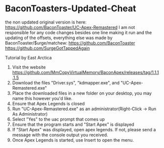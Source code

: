 # BaconToasters-Updated-Cheat
the non updated original version is here: https://github.com/BaconToaster/UC-Apex-Remastered
I am not responsible for any code changes besides one line making it run and the updating of the offsets, everything else was made by BaconToaster/$urge/matchew:
https://github.com/BaconToaster
https://github.com/SurgeGotTappedAgain

Tutorial by East Arctica
1. Visit the website https://github.com/MmCopyVirtualMemory/BaconApex/releases/tag/1.1.1.1.5
2. Download the files "Driver.sys", "kdmapper.exe", and "UC-Apex-Remastered.exe"
3. Place the downloaded files in a new folder on your desktop, you may name this however you'd like.
4. Ensure that Apex Legends is closed
5. Run "UC-Apex-Remastered.exe" as an administrator(Right-Click -> Run As Administrator)
6. Select "Yes" to the uac prompt that comes up
7. Ensure that the program starts and "Start Apex" is displayed
8. If "Start Apex" was displayed, open apex legends. If not, please send a message with the console output you received.
9. Once Apex Legends is started, use Insert to open the menu.
